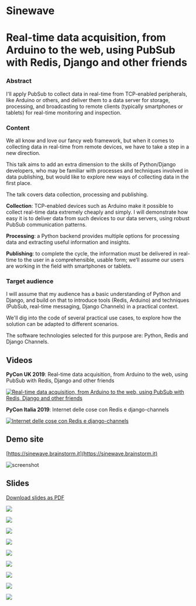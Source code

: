 
Sinewave
========

# Real-time data acquisition, from Arduino to the web, using PubSub with Redis, Django and other friends

### Abstract

I'll apply PubSub to collect data in real-time from TCP-enabled peripherals,
like Arduino or others, and deliver them to a data server for storage, processing,
and broadcasting to remote clients (typically smartphones or tablets) for real-time
monitoring and inspection.

### Content

We all know and love our fancy web framework, but when it comes to collecting data
in real-time from remote devices, we have to take a step in a new direction.

This talk aims to add an extra dimension to the skills of Python/Django developers,
who may be familiar with processes and techniques involved in data publishing,
but would like to explore new ways of collecting data in the first place.

The talk covers data collection, processing and publishing.

**Collection**: TCP-enabled devices such as Arduino make it possible to collect
real-time data extremely cheaply and simply. I will demonstrate how easy it is
to deliver data from such devices to our data servers, using robust PubSub
communication patterns.

**Processing**: a Python backend provides multiple options for processing data and
extracting useful information and insights.

**Publishing**: to complete the cycle, the information must be delivered in real-time
to the user in a comprehensible, usable form; we’ll assume our users are working
in the field with smartphones or tablets.

### Target audience

I will assume that my audience has a basic understanding of Python and Django,
and build on that to introduce tools (Redis, Arduino) and techniques
(PubSub, real-time messaging, Django Channels) in a practical context.

We'll dig into the code of several practical use cases, to explore how the solution
can be adapted to different scenarios.

The software technologies selected for this purpose are: Python, Redis and Django Channels.

## Videos

**PyCon UK 2019**: Real-time data acquisition, from Arduino to the web, using PubSub with Redis, Django and other friends

[![Real-time data acquisition, from Arduino to the web, using PubSub with Redis, Django and other friends](etc/slides/images/0_uk.png)](https://www.youtube.com/watch?v=V8VAQS7xais "Real-time data acquisition, from Arduino to the web, using PubSub with Redis, Django and other friends")

**PyCon Italia 2019**: Internet delle cose con Redis e django-channels

[![Internet delle cose con Redis e django-channels](etc/slides/images/0.png)](https://www.youtube.com/watch?v=xxbxVHi_vfU "Internet delle cose con Redis e django-channels")

## Demo site

[https://sinewave.brainstorm.it](https://sinewave.brainstorm.it)

![screenshot](screenshot.png)

## Slides

[Download slides as PDF](https://github.com/morlandi/sinewave/raw/master/etc/slides/2019-05-03_PyconItalia2019_sinewave.pdf)

![](etc/slides/images/1.png)

![](etc/slides/images/2c.png)

![](etc/slides/images/3b.png)

![](etc/slides/images/4.png)

![](etc/slides/images/5.png)

![](etc/slides/images/6a.png)

![](etc/slides/images/6b.png)

![](etc/slides/images/6c.png)

![](etc/slides/images/7b.png)
